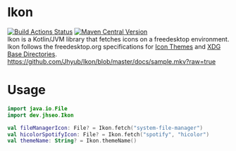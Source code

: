 # Ikon
[![Build Actions Status](https://github.com/Jhyub/Ikon/actions/workflows/build.yml/badge.svg)](https://github.com/Jhyub/Ikon/actions/workflows/build.yml?query=branch:master) [![Maven Central Version](https://img.shields.io/maven-central/v/dev.jhseo/ikon)](https://github.com/Jhyub/Ikon/releases)<br>
Ikon is a Kotlin/JVM library that fetches icons on a freedesktop environment.  
Ikon follows the freedesktop.org specifications for [Icon Themes](https://specifications.freedesktop.org/icon-theme-spec/icon-theme-spec-latest.html) and [XDG Base Directories](https://specifications.freedesktop.org/basedir-spec/basedir-spec-latest.html).  
https://github.com/Jhyub/Ikon/blob/master/docs/sample.mkv?raw=true

# Usage
```kotlin
import java.io.File
import dev.jhseo.Ikon

val fileManagerIcon: File? = Ikon.fetch("system-file-manager")
val hicolorSpotifyIcon: File? = Ikon.fetch("spotify", "hicolor")
val themeName: String? = Ikon.themeName()
```
